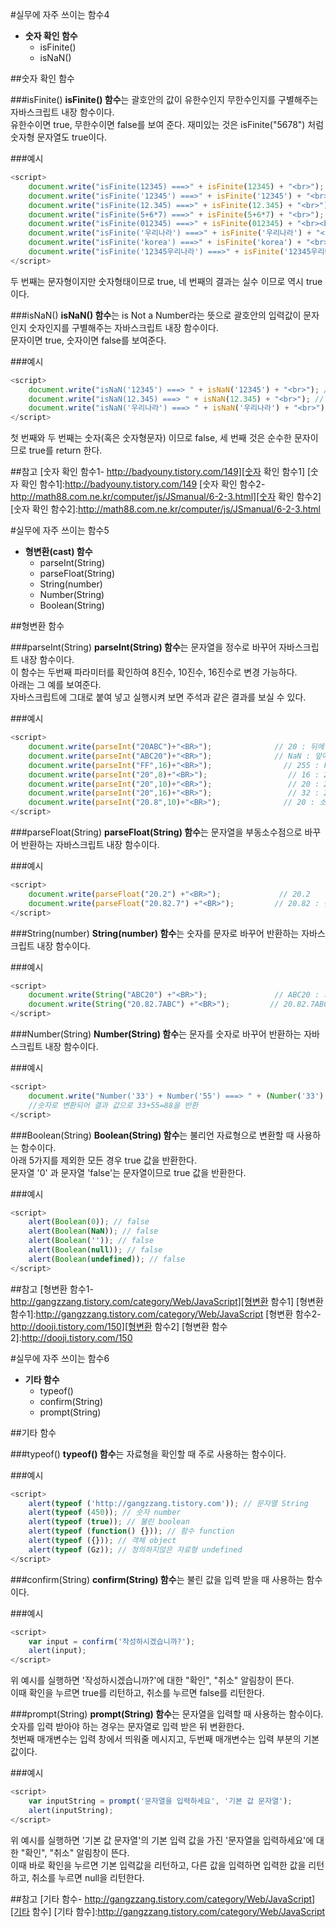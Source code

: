 #실무에 자주 쓰이는 함수4

* **숫자 확인 함수**
    - isFinite()
    - isNaN()

##숫자 확인 함수

###isFinite()
**isFinite() 함수**는 괄호안의 값이 유한수인지 무한수인지를 구별해주는 자바스크립트 내장 함수이다.<br/>
유한수이면 true, 무한수이면 false를 보여 준다. 재미있는 것은 isFinite("5678") 처럼 숫자형 문자열도 true이다.

###예시

```javascript
<script>
    document.write("isFinite(12345) ===>" + isFinite(12345) + "<br>"); // true
    document.write("isFinite('12345') ===>" + isFinite('12345') + "<br>"); // true 
    document.write("isFinite(12.345) ===>" + isFinite(12.345) + "<br>"); // true 
    document.write("isFinite(5+6*7) ===>" + isFinite(5+6*7) + "<br>"); // true 
    document.write("isFinite(012345) ===>" + isFinite(012345) + "<br><br>"); // true 
    document.write("isFinite('우리나라') ===>" + isFinite('우리나라') + "<br>"); // false
    document.write("isFinite('korea') ===>" + isFinite('korea') + "<br>"); // false
    document.write("isFinite('12345우리나라') ===>" + isFinite('12345우리나라') + "<br>"); // false
</script>
```
두 번째는 문자형이지만 숫자형태이므로 true, 네 번째의 결과는 실수 이므로 역시 true 이다.

###isNaN()
**isNaN() 함수**는 is Not a Number라는 뜻으로 괄호안의 입력값이 문자인지 숫자인지를 구별해주는 자바스크립트 내장 함수이다.<br/>
문자이면 true, 숫자이면 false를 보여준다. 

###예시

```javascript
<script>
    document.write("isNaN('12345') ===> " + isNaN('12345') + "<br>"); // false 
    document.write("isNaN(12.345) ===> " + isNaN(12.345) + "<br>"); // false 
    document.write("isNaN('우리나라') ===> " + isNaN('우리나라') + "<br>"); // true 
</script>
```
첫 번째와 두 번째는 숫자(혹은 숫자형문자) 이므로 false, 세 번째 것은 순수한 문자이므로 true를 return 한다.

##참고
[숫자 확인 함수1- http://badyouny.tistory.com/149][숫자 확인 함수1]
[숫자 확인 함수1]:http://badyouny.tistory.com/149
[숫자 확인 함수2- http://math88.com.ne.kr/computer/js/JSmanual/6-2-3.html][숫자 확인 함수2]
[숫자 확인 함수2]:http://math88.com.ne.kr/computer/js/JSmanual/6-2-3.html

#실무에 자주 쓰이는 함수5

* **형변환(cast) 함수**
    - parseInt(String)
    - parseFloat(String)
    - String(number)
    - Number(String)
    - Boolean(String)

##형변환 함수

###parseInt(String)
**parseInt(String) 함수**는 문자열을 정수로 바꾸어 자바스크립트 내장 함수이다.<br/>
이 함수는 두번째 파라미터를 확인하여 8진수, 10진수, 16진수로 변경 가능하다.<br/>
아래는 그 예를 보여준다.<br/>
자바스크립트에 그대로 붙여 넣고 실행시켜 보면 주석과 같은 결과를 보실 수 있다.

###예시

```javascript
<script>
    document.write(parseInt("20ABC")+"<BR>");              // 20 : 뒤에 문자열(ABC) 무시
    document.write(parseInt("ABC20")+"<BR>");              // NaN : 앞에 문자열(ABC) 때문에 오류
    document.write(parseInt("FF",16)+"<BR>");                // 255 : FF를 16진수로 해석 
    document.write(parseInt("20",8)+"<BR>");                  // 16 : 20을 8진수로 해석
    document.write(parseInt("20",10)+"<BR>");                 // 20 : 20을 10진수로 해석
    document.write(parseInt("20",16)+"<BR>");                 // 32 : 20을 16진수로 해석
    document.write(parseInt("20.8",10)+"<BR>");              // 20 : 소숫점 이하는 버림
</script>
```

###parseFloat(String)
**parseFloat(String) 함수**는 문자열을 부동소수점으로 바꾸어 반환하는 자바스크립트 내장 함수이다.

###예시

```javascript
<script>
    document.write(parseFloat("20.2") +"<BR>");             // 20.2
    document.write(parseFloat("20.82.7") +"<BR>");         // 20.82 : 첫번째 소숫점까지만 적용
</script>
```

###String(number)
**String(number) 함수**는 숫자를 문자로 바꾸어 반환하는 자바스크립트 내장 함수이다.

###예시

```javascript
<script>
    document.write(String("ABC20") +"<BR>");               // ABC20 : 화면에 보이는 대로 출력
    document.write(String("20.82.7ABC") +"<BR>");         // 20.82.7ABC : 화면에 보이는 대로 출력
</script>
```

###Number(String)
**Number(String) 함수**는 문자를 숫자로 바꾸어 반환하는 자바스크립트 내장 함수이다.

###예시

```javascript
<script>
    document.write("Number('33') + Number('55') ===> " + (Number('33') + Number('55')) + "<br><br>");       
    //숫자로 변환되어 결과 값으로 33+55=88을 반환
</script>
```

###Boolean(String)
**Boolean(String) 함수**는 불리언 자료형으로 변환할 때 사용하는 함수이다.<br/>
아래 5가지를 제외한 모든 경우 true 값을 반환한다.<br/>
문자열 '0' 과 문자열 'false'는 문자열이므로 true 값을 반환한다.

###예시

```javascript
<script>
    alert(Boolean(0)); // false
    alert(Boolean(NaN)); // false
	alert(Boolean('')); // false
	alert(Boolean(null)); // false
	alert(Boolean(undefined)); // false
</script>
```

##참고
[형변환 함수1- http://gangzzang.tistory.com/category/Web/JavaScript][형변환 함수1]
[형변환 함수1]:http://gangzzang.tistory.com/category/Web/JavaScript
[형변환 함수2- http://dooji.tistory.com/150][형변환 함수2]
[형변환 함수2]:http://dooji.tistory.com/150

#실무에 자주 쓰이는 함수6

* **기타 함수**
    - typeof()
    - confirm(String)
    - prompt(String)

##기타 함수

###typeof()
**typeof() 함수**는 자료형을 확인할 때 주로 사용하는 함수이다.

###예시

```javascript
<script>
	alert(typeof ('http://gangzzang.tistory.com')); // 문자열 String
	alert(typeof (450)); // 숫자 number
	alert(typeof (true)); // 불린 boolean
	alert(typeof (function() {})); // 함수 function
	alert(typeof ({})); // 객체 object
	alert(typeof (Gz)); // 정의하지않은 자료형 undefined
</script>
```

###confirm(String)
**confirm(String) 함수**는 불린 값을 입력 받을 때 사용하는 함수이다.

###예시

```javascript
<script>
	var input = confirm('작성하시겠습니까?');
	alert(input);
</script>
```
위 예시를 실행하면 '작성하시겠습니까?'에 대한 "확인", "취소" 알림창이 뜬다.<br/>
이때 확인을 누르면 true를 리턴하고, 취소를 누르면 false를 리턴한다. 

###prompt(String)
**prompt(String) 함수**는 문자열을 입력할 때 사용하는 함수이다.<br/>
숫자를 입력 받아야 하는 경우는 문자열로 입력 받은 뒤 변환한다.<br/>
첫번째 매개변수는 입력 창에서 띄워줄 메시지고, 두번째 매개변수는 입력 부분의 기본 값이다.

###예시

```javascript
<script>
	var inputString = prompt('문자열을 입력하세요', '기본 값 문자열');
	alert(inputString);
</script>
```
위 예시를 실행하면 '기본 값 문자열'의 기본 입력 값을 가진 '문자열을 입력하세요'에 대한 "확인", "취소" 알림창이 뜬다.<br/>
이때 바로 확인을 누르면 기본 입력값을 리턴하고, 다른 값을 입력하면 입력한 값을 리턴하고, 취소를 누르면 null을 리턴한다. 

##참고
[기타 함수- http://gangzzang.tistory.com/category/Web/JavaScript][기타 함수]
[기타 함수]:http://gangzzang.tistory.com/category/Web/JavaScript


